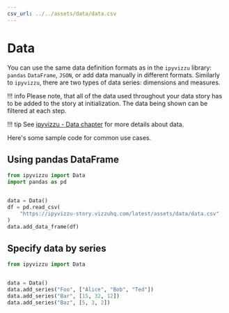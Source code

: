 ```yaml
---
csv_url: ../../assets/data/data.csv
---
```


# Data

You can use the same data definition formats as in the `ipyvizzu` library:
`pandas` `DataFrame`, `JSON`, or add data manually in different formats.
Similarly to `ipyvizzu`, there are two types of data series: dimensions and
measures.

!!! info
    Please note, that all of the data used throughout your data story has to be
    added to the story at initialization. The data being shown can be filtered
    at each step.

!!! tip
    See
    [ipyvizzu - Data chapter](https://ipyvizzu.vizzuhq.com/latest/tutorial/data/)
    for more details about data.

Here's some sample code for common use cases.

## Using pandas DataFrame

```python
from ipyvizzu import Data
import pandas as pd


data = Data()
df = pd.read_csv(
    "https://ipyvizzu-story.vizzuhq.com/latest/assets/data/data.csv"
)
data.add_data_frame(df)
```

## Specify data by series

```python
from ipyvizzu import Data


data = Data()
data.add_series("Foo", ["Alice", "Bob", "Ted"])
data.add_series("Bar", [15, 32, 12])
data.add_series("Baz", [5, 3, 2])
```
